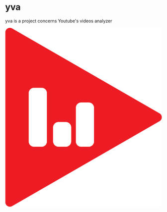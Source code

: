 # yva
yva is a project concerns Youtube's videos analyzer


![Logo|250x250](https://github.com/17Pixelz/yva/blob/master/YA.png)<!-- .element height="50%" width="50%" -->
